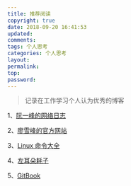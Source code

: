 ```yaml
---
title: 推荐阅读
copyright: true
date: 2018-09-20 16:41:53
updated:
comments:
tags: 个人思考
categories: 个人思考
layout:
permalink:
top:
password:
---
```


<blockquote class="blockquote-center"> 记录在工作学习个人认为优秀的博客 </blockquote>

<!-- more -->

1、[阮一峰的网络日志](http://www.ruanyifeng.com/blog/)

2、[廖雪峰的官方网站](https://www.liaoxuefeng.com/)

3、[Linux 命令大全](http://man.linuxde.net/)

4、[左耳朵耗子](https://coolshell.cn/)

5、[GitBook](https://legacy.gitbook.com/explore?lang=zh)
